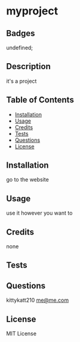 # myproject

  ## Badges
  undefined;

  ## Description

  it's a project

  ## Table of Contents

  - [Installation](#installation)
  - [Usage](#usage)
  - [Credits](#credits)
  - [Tests](#tests)
  - [Questions](#questions)
  - [License](#license)

  ## Installation

  go to the website

  ## Usage

  use it however you want to

  ## Credits

  none

  ## Tests

  

  ## Questions

  kittykatt210
  me@me.com

  ## License

  MIT License
